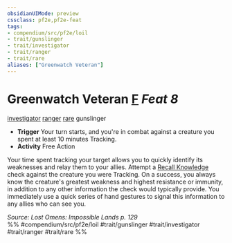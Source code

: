 ```yaml
---
obsidianUIMode: preview
cssclass: pf2e,pf2e-feat
tags:
- compendium/src/pf2e/loil
- trait/gunslinger
- trait/investigator
- trait/ranger
- trait/rare
aliases: ["Greenwatch Veteran"]
---
```

# Greenwatch Veteran  [F](rules/core-rulebook/chapter-9-playing-the-game.md#Actions "Free Action") *Feat 8*  
[investigator](rules/traits/investigator-apg.md "Investigator Class Trait")  [ranger](rules/traits/ranger.md "Ranger Class Trait")  [rare](rules/traits/rare.md "Rare Rarity Trait")  gunslinger  

- **Trigger** Your turn starts, and you're in combat against a creature you spent at least 10 minutes Tracking.
- **Activity** Free Action

Your time spent tracking your target allows you to quickly identify its weaknesses and relay them to your allies. Attempt a [Recall Knowledge](rules/actions/recall-knowledge.md) check against the creature you were Tracking. On a success, you always know the creature's greatest weakness and highest resistance or immunity, in addition to any other information the check would typically provide. You immediately use a quick series of hand gestures to signal this information to any allies who can see you.

*Source: Lost Omens: Impossible Lands p. 129*  
%% #compendium/src/pf2e/loil #trait/gunslinger #trait/investigator #trait/ranger #trait/rare %%